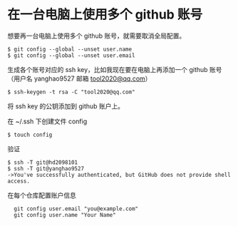 # 在一台电脑上使用多个 github 账号

想要再一台电脑上使用多个 github 账号，就需要取消全局配置。

```shell
$ git config --global --unset user.name
$ git config --global --unset user.email
```



生成各个账号对应的 ssh key，比如我现在要在电脑上再添加一个 github 账号（用户名 yanghao9527 邮箱 tool2020@qq.com）

```shell
$ ssh-keygen -t rsa -C "tool2020@qq.com" 
```



将 ssh key 的公钥添加到 github 账户上。

在 ~/.ssh 下创建文件 config

```shell
$ touch config
```



验证

```shell
$ ssh -T git@hd2098101
$ ssh -T git@yanghao9527
->You've successfully authenticated, but GitHub does not provide shell access. 
```



在每个仓库配置账户信息

```
  git config user.email "you@example.com"
  git config user.name "Your Name"
```

